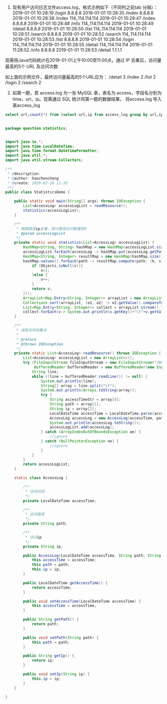 1.	现有用户访问日志文件access.log，格式示例如下（不同列之前tab 分隔）：
2019-01-01 10:28:19	/login	8.8.8.8
2019-01-01 10:28:35	/index	8.8.8.8
2019-01-01 10:28:38	/index	114,.114.114.114
2019-01-01 10:28:47	/index	8.8.8.8
2019-01-01 10:28:48	/info	114,.114.114.114
2019-01-01 10:28:49	/detail	8.8.8.8
2019-01-01 10:28:50	/list	114,.114.114.114
2019-01-01 10:28:51	/search	8.8.8.8
2019-01-01 10:28:52	/search	114,.114.114.114
2019-01-01 10:28:53	/list	8.8.8.8
2019-01-01 10:28:54	/login	114,.114.114.114
2019-01-01 10:28:55	/detail	114,.114.114.114
2019-01-01 11:28:52	/info	8.8.8.8
2019-01-01 11:28:53	/detail	1.1.1.1

现需用Java代码统计在2019-01-01上午10:00至11:00点，通过 IP 去重后，访问量最高的5个 URL 及访问次数

如上面的示例文件，最终访问量最高的5个URL应为：
/detail		3
/index	2
/list	2
/login	2
/search	2


2.	如第一题，若 access.log 为一张 MySQL 表，表名为 access，字段名分别为time，url，ip。现需通过 SQL 统计同第一题的数据结果。
将access.log 导入表access_log
```sql
select url,count(*) from (select url,ip from access_log group by url,ip) a group by url limit 5;
    
```


```java
package question.statistics;


import java.io.*;
import java.time.LocalDateTime;
import java.time.format.DateTimeFormatter;
import java.util.*;
import java.util.stream.Collectors;

/**
 * @description:
 * @author: haochencheng
 * @create: 2020-02-18 11:35
 **/
public class StatisticsDemo {

    public static void main(String[] args) throws IOException {
        List<AccessLog> accessLogList = readResource();
        statistics(accessLogList);
    }

    /**
     * 根据路径ip去重，统计路径访问数量前5
     * @param accessLogList
     */
    private static void statistics(List<AccessLog> accessLogList) {
        HashMap<String, String> hashMap = new HashMap(accessLogList.size());
        accessLogList.forEach(accessLog -> hashMap.put(accessLog.getPath() + "-" + accessLog.getIp(), accessLog.getPath()));
        HashMap<String, Integer> resultMap = new HashMap(hashMap.size());
        hashMap.values().forEach(path -> resultMap.compute(path, (k, v)->{
            if (Objects.isNull(v)){
                v=1;
            }else {
                v++;
            }
            return v;
        }));
        ArrayList<Map.Entry<String, Integer>> arrayList = new ArrayList<>(resultMap.entrySet());
        Collections.sort(arrayList, (o1, o2) -> o2.getValue().compareTo(o1.getValue()));
        List<Map.Entry<String, Integer>> collect = arrayList.stream().limit(5).collect(Collectors.toList());
        collect.forEach(v-> System.out.println(v.getKey()+"\t"+v.getValue()));
    }

    /**
     * 读取文件到集合
     *
     * @return
     * @throws IOException
     */
    private static List<AccessLog> readResource() throws IOException {
        List<AccessLog> accessLogList = new ArrayList<>();
        try (FileInputStream fileInputStream = new FileInputStream("/Users/haochencheng/Workspace/interview/java-interview/java-interview-basis/src/main/resources/access.log");
             BufferedReader bufferedReader = new BufferedReader(new InputStreamReader(fileInputStream))) {
            String line;
            while ((line = bufferedReader.readLine()) != null) {
                System.out.println(line);
                String[] array = line.split("\t");
                System.out.println(Arrays.toString(array));
                try {
                    String accessTimeStr = array[0];
                    String path = array[1];
                    String ip = array[2];
                    LocalDateTime accessTime = LocalDateTime.parse(accessTimeStr, DateTimeFormatter.ofPattern("yyyy-MM-dd HH:mm:ss"));
                    AccessLog accessLog = new AccessLog(accessTime, path, ip);
                    System.out.println(accessLog.toString());
                    accessLogList.add(accessLog);
                } catch (ArrayIndexOutOfBoundsException ae) {
                    //ignore
                } catch (NullPointerException ne) {
                    //ignore
                }
            }
        }
        return accessLogList;
    }

    static class AccessLog {

        /**
         * 访问时间
         */
        private LocalDateTime accessTime;

        /**
         * 访问路径
         */
        private String path;

        /**
         * 访问ip
         */
        private String ip;

        public AccessLog(LocalDateTime accessTime, String path, String ip) {
            this.accessTime = accessTime;
            this.path = path;
            this.ip = ip;
        }

        public LocalDateTime getAccessTime() {
            return accessTime;
        }

        public void setAccessTime(LocalDateTime accessTime) {
            this.accessTime = accessTime;
        }

        public String getPath() {
            return path;
        }

        public void setPath(String path) {
            this.path = path;
        }

        public String getIp() {
            return ip;
        }

        public void setIp(String ip) {
            this.ip = ip;
        }
    }

}
```